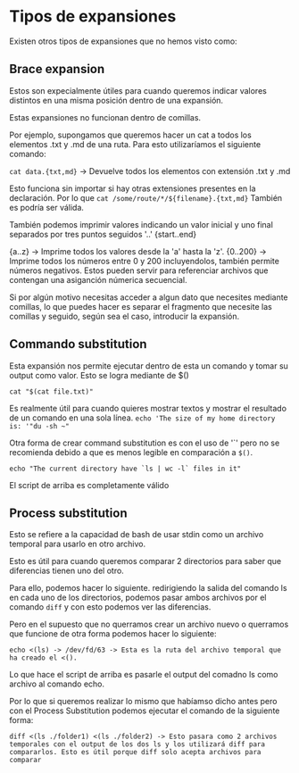 # Tipos de expansiones

Existen otros tipos de expansiones que no hemos visto como:

## Brace expansion

Estos son expecialmente útiles para cuando queremos indicar valores distintos en una misma posición dentro de una expansión. 

Estas expansiones no funcionan dentro de comillas.

Por ejemplo, supongamos que queremos hacer un cat a todos los elementos .txt y .md de una ruta. Para esto utilizaríamos el siguiente comando:

`cat data.{txt,md}` -> Devuelve todos los elementos con extensión .txt y .md

Esto funciona sin importar si hay otras extensiones presentes en la declaración. Por lo que `cat /some/route/*/${filename}.{txt,md}` También es podría ser válida.

También podemos imprimir valores indicando un valor inicial y uno final separados por tres puntos seguidos '..' {start..end}

{a..z} -> Imprime todos los valores desde la 'a' hasta la 'z'.
{0..200} -> Imprime todos los números entre 0 y 200 incluyendolos, también permite números negativos. Estos pueden servir para referenciar archivos que contengan una asiganción númerica secuencial.

Si por algún motivo necesitas acceder a algun dato que necesites mediante comillas, lo que puedes hacer es separar el fragmento que necesite las comillas y seguido, según sea el caso, introducir la expansión.

## Commando substitution

Esta expansión nos permite ejecutar dentro de esta un comando y tomar su output como valor. Esto se logra mediante de $(<comando>)

`cat "$(cat file.txt)"`

Es realmente útil para cuando quieres mostrar textos y mostrar el resultado de un comando en una sola línea. `echo 'The size of my home directory is: '"du -sh ~"`

Otra forma de crear command substitution es con el uso de '\`' pero no se recomienda debido a que es menos legible en comparación a `$()`.

```
echo "The current directory have `ls | wc -l` files in it"
```

El script de arriba es completamente válido

## Process substitution

Esto se refiere a la capacidad de bash de usar stdin como un archivo temporal para usarlo en otro archivo. 

Esto es útil para cuando queremos comparar 2 directorios para saber que diferencias tienen uno del otro. 

Para ello, podemos hacer lo siguiente. redirigiendo la salida del comando ls en cada uno de los directorios, podemos pasar ambos archivos por el comando `diff` y con esto podemos ver las diferencias.

Pero en el supuesto que no querramos crear un archivo nuevo o querramos que funcione de otra forma podemos hacer lo siguiente:

```
echo <(ls) -> /dev/fd/63 -> Esta es la ruta del archivo temporal que ha creado el <().
``` 

Lo que hace el script de arriba es pasarle el output del comadno ls como archivo al comando echo. 

Por lo que si queremos realizar lo mismo que habíamso dicho antes pero con el Process Substitution podemos ejecutar el comando de la siguiente forma:

```
diff <(ls ./folder1) <(ls ./folder2) -> Esto pasara como 2 archivos temporales con el output de los dos ls y los utilizará diff para compararlos. Esto es útil porque diff solo acepta archivos para comparar
```
